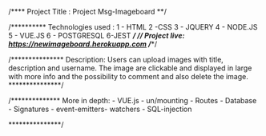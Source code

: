 /****
  Project Title : Project Msg-Imageboard
**/

/**********
  Technologies used : 1 - HTML 2 -CSS 3 - JQUERY 4 - NODE.JS 5 - VUE.JS 6 - POSTGRESQL 6-JEST
***********/
/******/
Project live: https://newimageboard.herokuapp.com
/******/

/***************
Description: Users can upload images with title, description and username. The image are clickable and displayed in large with more info and the possibility to comment and also delete the image.
***************/

/**************
More in depth: - VUE.js - un/mounting - Routes - Database - Signatures - event-emitters- watchers - SQL-injection

***************/
